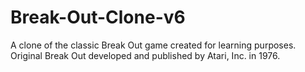 # Break-Out-Clone-v6
 
A clone of the classic Break Out game created for learning purposes. Original Break Out developed and published by Atari, Inc. in 1976.
